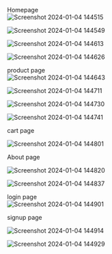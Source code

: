 Homepage<br>
![Screenshot 2024-01-04 144515](https://github.com/hifiboy/REACT_IRC/assets/125335506/8a410e78-6f59-4e97-b44e-7cb8e9074219)

![Screenshot 2024-01-04 144549](https://github.com/hifiboy/REACT_IRC/assets/125335506/536bb028-c61c-4e3b-a5b0-b0e2de57bed4)

![Screenshot 2024-01-04 144613](https://github.com/hifiboy/REACT_IRC/assets/125335506/73cb7ced-7b82-4d77-8e8f-a38454e34266)

![Screenshot 2024-01-04 144626](https://github.com/hifiboy/REACT_IRC/assets/125335506/09e19def-763b-4d3d-96d4-34d2148036bd)

product page<br>
![Screenshot 2024-01-04 144643](https://github.com/hifiboy/REACT_IRC/assets/125335506/86d74348-112c-4a96-8430-1cfa9507bf06)

![Screenshot 2024-01-04 144711](https://github.com/hifiboy/REACT_IRC/assets/125335506/564dcedc-3f37-47ae-ae99-501e4d95cb58)

![Screenshot 2024-01-04 144730](https://github.com/hifiboy/REACT_IRC/assets/125335506/de400d52-2e8c-4ba5-b763-8ac5d253de3d)

![Screenshot 2024-01-04 144741](https://github.com/hifiboy/REACT_IRC/assets/125335506/a84f0725-67cf-4ddc-8645-05e78825ec8f)


cart page<br>

![Screenshot 2024-01-04 144801](https://github.com/hifiboy/REACT_IRC/assets/125335506/08a3e8dd-90f2-48f9-b799-8521fd7d7968)

About page<br>

![Screenshot 2024-01-04 144820](https://github.com/hifiboy/REACT_IRC/assets/125335506/a8d42b10-9e52-494f-b557-8aaa32b2af9c)

![Screenshot 2024-01-04 144837](https://github.com/hifiboy/REACT_IRC/assets/125335506/a19ff7cd-b0a5-43e9-94a1-3a37fad80ae4)

login page<br>
![Screenshot 2024-01-04 144901](https://github.com/hifiboy/REACT_IRC/assets/125335506/4cd9c096-6c99-4f71-9e12-377c79bfa5aa)

signup page<br>

![Screenshot 2024-01-04 144914](https://github.com/hifiboy/REACT_IRC/assets/125335506/7bbb4c9f-5f68-4b17-ba52-1b3dd9222542)

![Screenshot 2024-01-04 144929](https://github.com/hifiboy/REACT_IRC/assets/125335506/8d0ffc5d-052b-4cfe-af66-a61a92b9be94)







